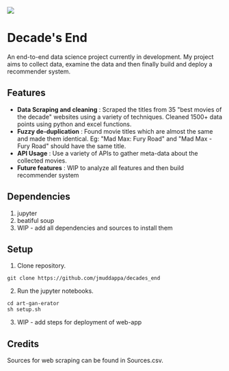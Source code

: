 ![](https://i.imgur.com/AUeIH2y.png)

# Decade's End
An end-to-end data science project currently in development. My project aims to collect data, examine the data and then finally build and deploy a recommender system. 

## Features
- **Data Scraping and cleaning** : Scraped the titles from 35 "best movies of the decade" websites using a variety of techniques. Cleaned 1500+ data points using python and excel functions.
- **Fuzzy de-duplication** : Found movie titles which are almost the same and made them identical. Eg: "Mad Max: Fury Road" and "Mad Max - Fury Road" should have the same title. 
- **API Usage** : Use a variety of APIs to gather meta-data about the collected movies.
- **Future features** : WIP to analyze all features and then build recommender system

## Dependencies
1. jupyter
2. beatiful soup
3. WIP - add all dependencies and sources to install them

## Setup
1. Clone repository.

```
git clone https://github.com/jmuddappa/decades_end
```

2. Run the jupyter notebooks.

```
cd art-gan-erator
sh setup.sh
```

3. WIP - add steps for deployment of web-app

## Credits

Sources for web scraping can be found in Sources.csv.

